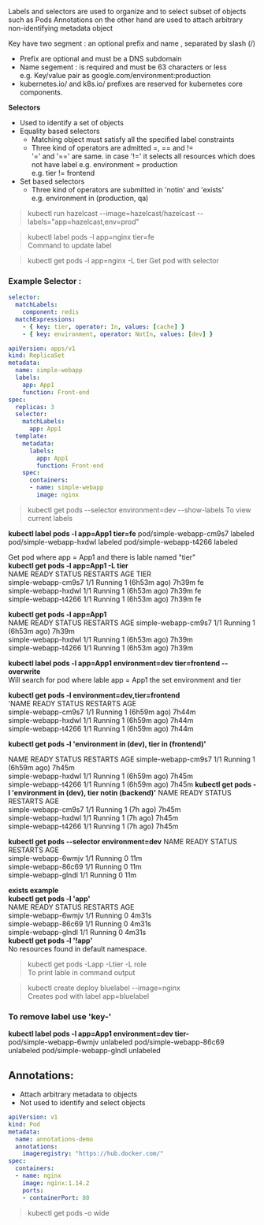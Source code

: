 Labels and selectors are used to organize and to select subset of objects such as Pods
Annotations on the other hand are used to attach arbitrary non-identifying metadata object

Key have two segment : an optional prefix and name , separated by slash (/)
- Prefix are optional and must be a DNS subdomain
- Name segement : is required and must be 63 characters or less   
    e.g. Key/value pair as google.com/environment:production
- kubernetes.io/ and k8s.io/ prefixes are reserved for kubernetes core components.

**Selectors**
- Used to identify a set of objects
- Equality based selectors
    * Matching object must satisfy all the specified label constraints
    * Three kind of operators are admitted =, == and !=   
        '=' and '==' are same. in case '!=' it selects all resources which does not have label
        e.g. environment = production   
        e.g. tier != frontend  
- Set based selectors
    * Three kind of operators are submitted in 'notin' and 'exists'   
        e.g. environment in (production, qa)

> kubectl run hazelcast --image=hazelcast/hazelcast --labels="app=hazelcast,env=prod"


> kubectl label pods -l app=nginx tier=fe  
    Command to update label

> kubectl get pods -l app=nginx -L tier 
    Get pod with selector

### Example Selector :
```yaml
selector:
  matchLabels:
    component: redis
  matchExpressions:
    - { key: tier, operator: In, values: [cache] }
    - { key: environment, operator: NotIn, values: [dev] }
```

```yaml
apiVersion: apps/v1
kind: ReplicaSet
metadata:
  name: simple-webapp
  labels:
    app: App1
    function: Front-end
spec:
  replicas: 3
  selector:
    matchLabels:
      app: App1
  template:
    metadata:
      labels:
        app: App1
        function: Front-end
    spec:
      containers:
      - name: simple-webapp
        image: nginx

```

> kubectl get pods --selector environment=dev --show-labels 
    To view current labels  

**kubectl label pods -l app=App1 tier=fe**
pod/simple-webapp-cm9s7 labeled 
pod/simple-webapp-hxdwl labeled 
pod/simple-webapp-t4266 labeled 

Get pod where app = App1 and there is lable named "tier"  
**kubectl get pods -l app=App1 -L tier**  
NAME                  READY   STATUS    RESTARTS        AGE     TIER  
simple-webapp-cm9s7   1/1     Running   1 (6h53m ago)   7h39m   fe  
simple-webapp-hxdwl   1/1     Running   1 (6h53m ago)   7h39m   fe  
simple-webapp-t4266   1/1     Running   1 (6h53m ago)   7h39m   fe      

**kubectl get pods -l app=App1**        
NAME                  READY   STATUS    RESTARTS        AGE 
simple-webapp-cm9s7   1/1     Running   1 (6h53m ago)   7h39m    
simple-webapp-hxdwl   1/1     Running   1 (6h53m ago)   7h39m   
simple-webapp-t4266   1/1     Running   1 (6h53m ago)   7h39m    

**kubectl label pods -l app=App1 environment=dev tier=frontend --overwrite**  
  Will search for pod where lable app = App1 the set environment and tier 


**kubectl get pods -l environment=dev,tier=frontend**  
'NAME                  READY   STATUS    RESTARTS        AGE  
simple-webapp-cm9s7   1/1     Running   1 (6h59m ago)   7h44m   
simple-webapp-hxdwl   1/1     Running   1 (6h59m ago)   7h44m   
simple-webapp-t4266   1/1     Running   1 (6h59m ago)   7h44m     

**kubectl get pods -l 'environment in (dev), tier in (frontend)'**  

NAME                  READY   STATUS    RESTARTS        AGE 
simple-webapp-cm9s7   1/1     Running   1 (6h59m ago)   7h45m  
simple-webapp-hxdwl   1/1     Running   1 (6h59m ago)   7h45m   
simple-webapp-t4266   1/1     Running   1 (6h59m ago)   7h45m 
**kubectl get pods -l 'environment in (dev), tier notin (backend)'**
NAME                  READY   STATUS    RESTARTS     AGE  
simple-webapp-cm9s7   1/1     Running   1 (7h ago)   7h45m    
simple-webapp-hxdwl   1/1     Running   1 (7h ago)   7h45m    
simple-webapp-t4266   1/1     Running   1 (7h ago)   7h45m  

**kubectl get pods --selector environment=dev** 
NAME                  READY   STATUS    RESTARTS   AGE  
simple-webapp-6wmjv   1/1     Running   0          11m  
simple-webapp-86c69   1/1     Running   0          11m  
simple-webapp-glndl   1/1     Running   0          11m  

**exists example**  
**kubectl get pods -l 'app'**        
NAME                  READY   STATUS    RESTARTS   AGE  
simple-webapp-6wmjv   1/1     Running   0          4m31s    
simple-webapp-86c69   1/1     Running   0          4m31s   
simple-webapp-glndl   1/1     Running   0          4m31s  
**kubectl get pods -l '!app'**  
No resources found in default namespace.    


> kubectl get pods -Lapp -Ltier -L role   
    To print lable in command output  

> kubectl create deploy bluelabel --image=nginx    
    Creates pod with label app=bluelabel  

### To remove label use 'key-'  
**kubectl label pods -l app=App1 environment=dev tier-**       
pod/simple-webapp-6wmjv unlabeled 
pod/simple-webapp-86c69 unlabeled 
pod/simple-webapp-glndl unlabeled 

## Annotations:
- Attach arbitrary metadata to objects
- Not used to identify and select objects

```yaml
apiVersion: v1
kind: Pod
metadata:
  name: annotations-demo
  annotations:
    imageregistry: "https://hub.docker.com/"
spec:
  containers:
  - name: nginx
    image: nginx:1.14.2
    ports:
    - containerPort: 80

```

> kubectl get pods -o wide